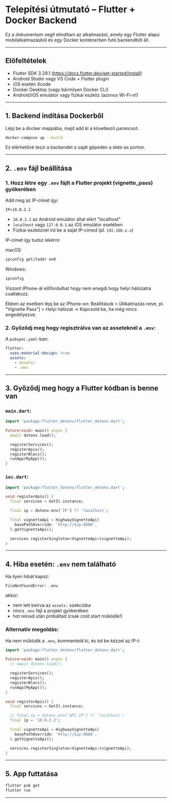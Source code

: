 # Telepítési útmutató – Flutter + Docker Backend

Ez a dokumentum segít elindítani az alkalmazást, amely egy Flutter alapú mobilalkalmazásból és egy Docker konténerben futó backendből áll.

---

## Előfeltételek

- Flutter SDK 3.29.1 (https://docs.flutter.dev/get-started/install)
- Android Studio vagy VS Code + Flutter plugin
- iOS esetén Xcode
- Docker Desktop (vagy bármilyen Docker CLI)
- Android/iOS emulátor vagy fizikai eszköz (azonos Wi-Fi-n!)

---

## 1. Backend indítása Dockerből

Lépj be a docker mappába, majd add ki a következő parancsot.

```bash
docker-compose up --build
```

Ez elérhetővé teszi a backendet a saját gépeden a `8080`-as porton.

---

## 2. `.env` fájl beállítása

### 1. Hozz létre egy `.env` fájlt a Flutter projekt (vignette_pass) gyökerében

Add meg az IP-címet így:

```env
IP=10.0.2.2
```

- `10.0.2.2` az Android emulátor által elért "localhost"
- `localhost` vagy `127.0.0.1` az iOS emulátor esetében
- Fizikai eszköznél írd be a saját IP-címed (pl. `192.168.x.x`)

IP-címet így tudsz lekérni:

macOS:

```bash
ipconfig getifaddr en0
```

Windows:

```bash
ipconfig
```

Viszont iPhone-ál előfordulhat hogy nem enegdi hogy helyi hálózatra csatlakozz.

Ebben az esetben lépj be az iPhone-on:
Beállítások > [Alkalmazás neve, pl. "Vignette Pass"] > Helyi hálózat → Kapcsold be, ha még nincs engedélyezve.

### 2. Győződj meg hogy regisztrálva van az asseteknél a `.env`:

A `pubspec.yaml`-ban:

```yaml
flutter:
  uses-material-design: true
  assets:
    - assets/
    - .env
```

---

## 3. Győződj meg hogy a Flutter kódban is benne van

### `main.dart`:

```dart
import 'package:flutter_dotenv/flutter_dotenv.dart';

Future<void> main() async {
  await dotenv.load();

  registerServices();
  registerApis();
  registerBlocs();
  runApp(MyApp());
}
```

### `ioc.dart`:

```dart
import 'package:flutter_dotenv/flutter_dotenv.dart';

void registerApis() {
  final services = GetIt.instance;

  final ip = dotenv.env['IP'] ?? 'localhost';

  final vignetteApi = HighwayVignetteApi(
    basePathOverride: 'http://$ip:8080',
  ).getVignetteApi();

  services.registerSingleton<VignetteApi>(vignetteApi);
}
```

---

## 4. Hiba esetén: `.env` nem található

Ha ilyen hibát kapsz:

```
FileNotFoundError: .env
```

akkor:

- nem lett beírva az `assets:` szekcióba
- nincs `.env` fájl a projekt gyökerében
- hot reload után próbáltad (csak cold start működik!)

### Alternatív megoldás:

Ha nem működik a `.env`, kommenteld ki, és írd be kézzel az IP-t:

```dart
import 'package:flutter_dotenv/flutter_dotenv.dart';

Future<void> main() async {
  // await dotenv.load();

  registerServices();
  registerApis();
  registerBlocs();
  runApp(MyApp());
}

void registerApis() {
  final services = GetIt.instance;

  // final ip = dotenv.env['API_IP'] ?? 'localhost';
  final ip = '10.0.2.2';

  final vignetteApi = HighwayVignetteApi(
    basePathOverride: 'http://$ip:8080',
  ).getVignetteApi();

  services.registerSingleton<VignetteApi>(vignetteApi);
}
```

---

## 5. App futtatása

```bash
flutter pub get
flutter run
```

---
